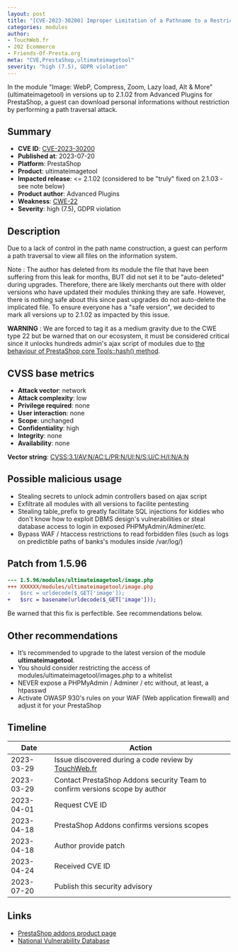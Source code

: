 ```yaml
---
layout: post
title: "[CVE-2023-30200] Improper Limitation of a Pathname to a Restricted Directory in Advanced Plugins - Image: WebP, Compress, Zoom, Lazy load, Alt & More module for PrestaShop"
categories: modules
author:
- TouchWeb.fr
- 202 Ecommerce
- Friends-Of-Presta.org
meta: "CVE,PrestaShop,ultimateimagetool"
severity: "high (7.5), GDPR violation"
---
```


In the module "Image: WebP, Compress, Zoom, Lazy load, Alt & More" (ultimateimagetool) in versions up to 2.1.02 from Advanced Plugins for PrestaShop, a guest can download personal informations without restriction by performing a path traversal attack.

## Summary

* **CVE ID**: [CVE-2023-30200](https://cve.mitre.org/cgi-bin/cvename.cgi?name=CVE-2023-30200)
* **Published at**: 2023-07-20
* **Platform**: PrestaShop
* **Product**: ultimateimagetool
* **Impacted release**: <= 2.1.02 (considered to be "truly" fixed on 2.1.03 - see note below)
* **Product author**: Advanced Plugins
* **Weakness**: [CWE-22](https://cwe.mitre.org/data/definitions/22.html)
* **Severity**: high (7.5), GDPR violation

## Description

Due to a lack of control in the path name construction, a guest can perform a path traversal to view all files on the information system.

Note : The author has deleted from its module the file that have been suffering from this leak for months, BUT did not set it to be "auto-deleted" during upgrades. Therefore, there are likely merchants out there with older versions who have updated their modules thinking they are safe. However, there is nothing safe about this since past upgrades do not auto-delete the implicated file. To ensure everyone has a "safe version", we decided to mark all versions up to 2.1.02 as impacted by this issue.

**WARNING** : We are forced to tag it as a medium gravity due to the CWE type 22 but be warned that on our ecosystem, it must be considered critical since it unlocks hundreds admin's ajax script of modules due to [the behaviour of PrestaShop core Tools::hash() method](https://github.com/PrestaShop/PrestaShop/blob/6c05518b807d014ee8edb811041e3de232520c28/classes/Tools.php#L1247).


## CVSS base metrics

* **Attack vector**: network
* **Attack complexity**: low
* **Privilege required**: none
* **User interaction**: none
* **Scope**: unchanged
* **Confidentiality**: high
* **Integrity**: none
* **Availability**: none

**Vector string**: [CVSS:3.1/AV:N/AC:L/PR:N/UI:N/S:U/C:H/I:N/A:N](https://nvd.nist.gov/vuln-metrics/cvss/v3-calculator?vector=AV:N/AC:L/PR:N/UI:N/S:U/C:H/I:N/A:N)

## Possible malicious usage

* Stealing secrets to unlock admin controllers based on ajax script
* Exfiltrate all modules with all versions to facilite pentesting
* Stealing table_prefix to greatly facilitate SQL injections for kiddies who don't know how to exploit DBMS design's vulnerabilities or steal database access to login in exposed PHPMyAdmin/Adminer/etc.
* Bypass WAF / htaccess restrictions to read forbidden files (such as logs on predictible paths of banks's modules inside /var/log/)

## Patch from 1.5.96

```diff
--- 1.5.96/modules/ultimateimagetool/image.php
+++ XXXXXX/modules/ultimateimagetool/image.php
-	$src = urldecode($_GET['image']);
+	$src = basename(urldecode($_GET['image']));
```

Be warned that this fix is perfectible. See recommendations below.

## Other recommendations

* It’s recommended to upgrade to the latest version of the module **ultimateimagetool**.
* You should consider restricting the access of modules/ultimateimagetool/images.php to a whitelist
* NEVER expose a PHPMyAdmin / Adminer / etc without, at least, a htpasswd
* Activate OWASP 930's rules on your WAF (Web application firewall) and adjust it for your PrestaShop

## Timeline

| Date | Action |
|--|--|
| 2023-03-29 | Issue discovered during a code review by [TouchWeb.fr](https://www.touchweb.fr) |
| 2023-03-29 | Contact PrestaShop Addons security Team to confirm versions scope by author  |
| 2023-04-01 | Request CVE ID |
| 2023-04-18 | PrestaShop Addons confirms versions scopes |
| 2023-04-18 | Author provide patch |
| 2023-04-24 | Received CVE ID |
| 2023-07-20 | Publish this security advisory |

## Links

* [PrestaShop addons product page](https://addons.prestashop.com/fr/visuels-produits/27669-image-webp-compression-regeneration.html)
* [National Vulnerability Database](https://nvd.nist.gov/vuln/detail/CVE-2023-30200)
